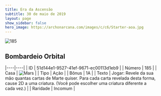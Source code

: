 ```yaml
---
title: Era da Ascensão
subtitle: 30 de maio de 2019
layout: page
show_sidebar: false
hero_image: https://archonarcana.com/images/c/c6/Starter-aoa.jpg
---
```


![185](https://cdn.keyforgegame.com/media/card_front/pt/435_185_XJWX588682X2_pt.png)

## Bombardeio Orbital

|----|----|
| ID | 51d144e1-9527-41ef-9671-ec00113d1eb9 |
| Número | 185 |
| Casa | ![Mars](https://archonarcana.com/images/thumb/d/de/Mars.png/22px-Mars.png "Marte") |
| Tipo | Ação |
| Bônus | 1A |
| Texto | Jogar: Revele da sua mão quantas cartas de Marte quiser. Para cada carta revelada desta forma, cause 2D a uma criatura. (Você pode escolher uma criatura diferente a cada vez.) |
| Raridade | Incomum |
